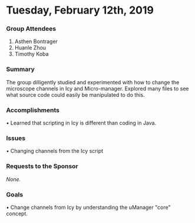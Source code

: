 # Tuesday, February 12th, 2019

### Group Attendees
1. Asthen Bontrager
2. Huanle Zhou
3. Timothy Koba

### Summary
The group dilligently studied and experimented with how to change the microscope channels in Icy and Micro-manager.
Explored many files to see what source code could easily be manipulated to do this.

### Accomplishments
• Learned that scripting in Icy is different than coding in Java.

### Issues
• Changing channels from the Icy script 

### Requests to the Sponsor
_None._

### Goals
• Change channels from Icy by understanding the uManager "core" concept.
